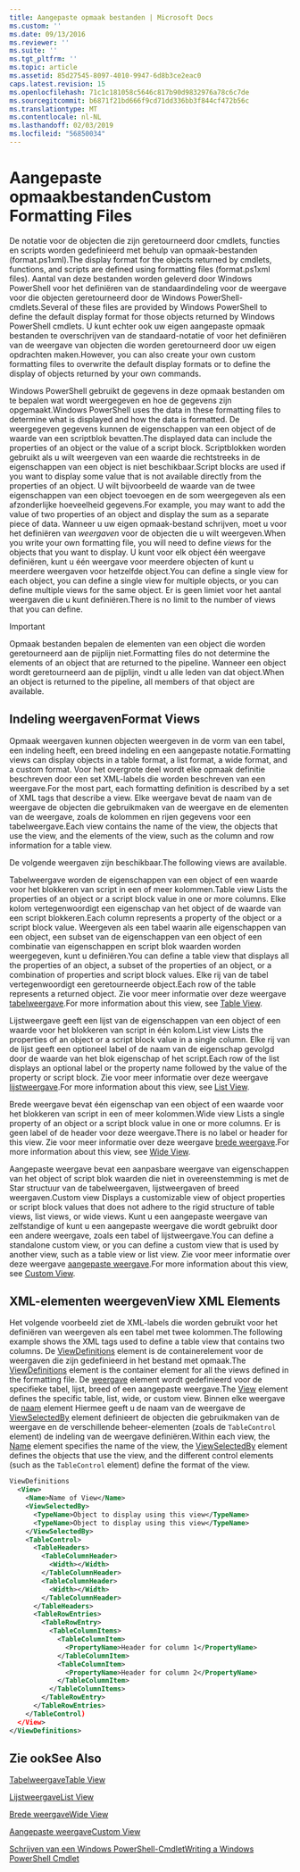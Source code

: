 ```yaml
---
title: Aangepaste opmaak bestanden | Microsoft Docs
ms.custom: ''
ms.date: 09/13/2016
ms.reviewer: ''
ms.suite: ''
ms.tgt_pltfrm: ''
ms.topic: article
ms.assetid: 85d27545-8097-4010-9947-6d8b3ce2eac0
caps.latest.revision: 15
ms.openlocfilehash: 71c1c181058c5646c817b90d9832976a78c6c7de
ms.sourcegitcommit: b6871f21bd666f9cd71dd336bb3f844cf472b56c
ms.translationtype: MT
ms.contentlocale: nl-NL
ms.lasthandoff: 02/03/2019
ms.locfileid: "56850034"
---
```

# <a name="custom-formatting-files"></a><span data-ttu-id="d582f-102">Aangepaste opmaakbestanden</span><span class="sxs-lookup"><span data-stu-id="d582f-102">Custom Formatting Files</span></span>

<span data-ttu-id="d582f-103">De notatie voor de objecten die zijn geretourneerd door cmdlets, functies en scripts worden gedefinieerd met behulp van opmaak-bestanden (format.ps1xml).</span><span class="sxs-lookup"><span data-stu-id="d582f-103">The display format for the objects returned by cmdlets, functions, and scripts are defined using formatting files (format.ps1xml files).</span></span> <span data-ttu-id="d582f-104">Aantal van deze bestanden worden geleverd door Windows PowerShell voor het definiëren van de standaardindeling voor de weergave voor die objecten geretourneerd door de Windows PowerShell-cmdlets.</span><span class="sxs-lookup"><span data-stu-id="d582f-104">Several of these files are provided by Windows PowerShell to define the default display format for those objects returned by Windows PowerShell cmdlets.</span></span> <span data-ttu-id="d582f-105">U kunt echter ook uw eigen aangepaste opmaak bestanden te overschrijven van de standaard-notatie of voor het definiëren van de weergave van objecten die worden geretourneerd door uw eigen opdrachten maken.</span><span class="sxs-lookup"><span data-stu-id="d582f-105">However, you can also create your own custom formatting files to overwrite the default display formats or to define the display of objects returned by your own commands.</span></span>

<span data-ttu-id="d582f-106">Windows PowerShell gebruikt de gegevens in deze opmaak bestanden om te bepalen wat wordt weergegeven en hoe de gegevens zijn opgemaakt.</span><span class="sxs-lookup"><span data-stu-id="d582f-106">Windows PowerShell uses the data in these formatting files to determine what is displayed and how the data is formatted.</span></span> <span data-ttu-id="d582f-107">De weergegeven gegevens kunnen de eigenschappen van een object of de waarde van een scriptblok bevatten.</span><span class="sxs-lookup"><span data-stu-id="d582f-107">The displayed data can include the properties of an object or the value of a script block.</span></span>  <span data-ttu-id="d582f-108">Scriptblokken worden gebruikt als u wilt weergeven van een waarde die rechtstreeks in de eigenschappen van een object is niet beschikbaar.</span><span class="sxs-lookup"><span data-stu-id="d582f-108">Script blocks are used if you want to display some value that is not available directly from the properties of an object.</span></span> <span data-ttu-id="d582f-109">U wilt bijvoorbeeld de waarde van de twee eigenschappen van een object toevoegen en de som weergegeven als een afzonderlijke hoeveelheid gegevens.</span><span class="sxs-lookup"><span data-stu-id="d582f-109">For example, you may want to add the value of two properties of an object and display the sum as a separate piece of data.</span></span> <span data-ttu-id="d582f-110">Wanneer u uw eigen opmaak-bestand schrijven, moet u voor het definiëren van *weergaven* voor de objecten die u wilt weergeven.</span><span class="sxs-lookup"><span data-stu-id="d582f-110">When you write your own formatting file, you will need to define *views* for the objects that you want to display.</span></span> <span data-ttu-id="d582f-111">U kunt voor elk object één weergave definiëren, kunt u één weergave voor meerdere objecten of kunt u meerdere weergaven voor hetzelfde object.</span><span class="sxs-lookup"><span data-stu-id="d582f-111">You can define a single view for each object, you can define a single view for multiple objects, or you can define multiple views for the same object.</span></span> <span data-ttu-id="d582f-112">Er is geen limiet voor het aantal weergaven die u kunt definiëren.</span><span class="sxs-lookup"><span data-stu-id="d582f-112">There is no limit to the number of views that you can define.</span></span>

> [!IMPORTANT]
> <span data-ttu-id="d582f-113">Opmaak bestanden bepalen de elementen van een object die worden geretourneerd aan de pijplijn niet.</span><span class="sxs-lookup"><span data-stu-id="d582f-113">Formatting files do not determine the elements of an object that are returned to the pipeline.</span></span> <span data-ttu-id="d582f-114">Wanneer een object wordt geretourneerd aan de pijplijn, vindt u alle leden van dat object.</span><span class="sxs-lookup"><span data-stu-id="d582f-114">When an object is returned to the pipeline, all members of that object are available.</span></span>

## <a name="format-views"></a><span data-ttu-id="d582f-115">Indeling weergaven</span><span class="sxs-lookup"><span data-stu-id="d582f-115">Format Views</span></span>

<span data-ttu-id="d582f-116">Opmaak weergaven kunnen objecten weergeven in de vorm van een tabel, een indeling heeft, een breed indeling en een aangepaste notatie.</span><span class="sxs-lookup"><span data-stu-id="d582f-116">Formatting views can display objects in a table format, a list format, a wide format, and a custom format.</span></span> <span data-ttu-id="d582f-117">Voor het overgrote deel wordt elke opmaak definitie beschreven door een set XML-labels die worden beschreven van een weergave.</span><span class="sxs-lookup"><span data-stu-id="d582f-117">For the most part, each formatting definition is described by a set of XML tags that describe a view.</span></span> <span data-ttu-id="d582f-118">Elke weergave bevat de naam van de weergave de objecten die gebruikmaken van de weergave en de elementen van de weergave, zoals de kolommen en rijen gegevens voor een tabelweergave.</span><span class="sxs-lookup"><span data-stu-id="d582f-118">Each view contains the name of the view, the objects that use the view, and the elements of the view, such as the column and row information for a table view.</span></span>

<span data-ttu-id="d582f-119">De volgende weergaven zijn beschikbaar.</span><span class="sxs-lookup"><span data-stu-id="d582f-119">The following views are available.</span></span>

<span data-ttu-id="d582f-120">Tabelweergave worden de eigenschappen van een object of een waarde voor het blokkeren van script in een of meer kolommen.</span><span class="sxs-lookup"><span data-stu-id="d582f-120">Table view Lists the properties of an object or a script block value in one or more columns.</span></span> <span data-ttu-id="d582f-121">Elke kolom vertegenwoordigt een eigenschap van het object of de waarde van een script blokkeren.</span><span class="sxs-lookup"><span data-stu-id="d582f-121">Each column represents a property of the object or a script block value.</span></span> <span data-ttu-id="d582f-122">Weergeven als een tabel waarin alle eigenschappen van een object, een subset van de eigenschappen van een object of een combinatie van eigenschappen en script blok waarden worden weergegeven, kunt u definiëren.</span><span class="sxs-lookup"><span data-stu-id="d582f-122">You can define a table view that displays all the properties of an object, a subset of the properties of an object, or a combination of properties and script block values.</span></span> <span data-ttu-id="d582f-123">Elke rij van de tabel vertegenwoordigt een geretourneerde object.</span><span class="sxs-lookup"><span data-stu-id="d582f-123">Each row of the table represents a returned object.</span></span> <span data-ttu-id="d582f-124">Zie voor meer informatie over deze weergave [tabelweergave](../format/creating-a-table-view.md).</span><span class="sxs-lookup"><span data-stu-id="d582f-124">For more information about this view, see [Table View](../format/creating-a-table-view.md).</span></span>

<span data-ttu-id="d582f-125">Lijstweergave geeft een lijst van de eigenschappen van een object of een waarde voor het blokkeren van script in één kolom.</span><span class="sxs-lookup"><span data-stu-id="d582f-125">List view Lists the properties of an object or a script block value in a single column.</span></span> <span data-ttu-id="d582f-126">Elke rij van de lijst geeft een optioneel label of de naam van de eigenschap gevolgd door de waarde van het blok eigenschap of het script.</span><span class="sxs-lookup"><span data-stu-id="d582f-126">Each row of the list displays an optional label or the property name followed by the value of the property or script block.</span></span> <span data-ttu-id="d582f-127">Zie voor meer informatie over deze weergave [lijstweergave](../format/creating-a-list-view.md).</span><span class="sxs-lookup"><span data-stu-id="d582f-127">For more information about this view, see [List View](../format/creating-a-list-view.md).</span></span>

<span data-ttu-id="d582f-128">Brede weergave bevat één eigenschap van een object of een waarde voor het blokkeren van script in een of meer kolommen.</span><span class="sxs-lookup"><span data-stu-id="d582f-128">Wide view Lists a single property of an object or a script block value in one or more columns.</span></span> <span data-ttu-id="d582f-129">Er is geen label of de header voor deze weergave.</span><span class="sxs-lookup"><span data-stu-id="d582f-129">There is no label or header for this view.</span></span> <span data-ttu-id="d582f-130">Zie voor meer informatie over deze weergave [brede weergave](../format/creating-a-wide-view.md).</span><span class="sxs-lookup"><span data-stu-id="d582f-130">For more information about this view, see [Wide View](../format/creating-a-wide-view.md).</span></span>

<span data-ttu-id="d582f-131">Aangepaste weergave bevat een aanpasbare weergave van eigenschappen van het object of script blok waarden die niet in overeenstemming is met de Star structuur van de tabelweergaven, lijstweergaven of breed weergaven.</span><span class="sxs-lookup"><span data-stu-id="d582f-131">Custom view Displays a customizable view of object properties or script block values that does not adhere to the rigid structure of table views, list views, or wide views.</span></span> <span data-ttu-id="d582f-132">Kunt u een aangepaste weergave van zelfstandige of kunt u een aangepaste weergave die wordt gebruikt door een andere weergave, zoals een tabel of lijstweergave.</span><span class="sxs-lookup"><span data-stu-id="d582f-132">You can define a standalone custom view, or you can define a custom view that is used by another view, such as a table view or list view.</span></span> <span data-ttu-id="d582f-133">Zie voor meer informatie over deze weergave [aangepaste weergave](../format/creating-custom-controls.md).</span><span class="sxs-lookup"><span data-stu-id="d582f-133">For more information about this view, see [Custom View](../format/creating-custom-controls.md).</span></span>

## <a name="view-xml-elements"></a><span data-ttu-id="d582f-134">XML-elementen weergeven</span><span class="sxs-lookup"><span data-stu-id="d582f-134">View XML Elements</span></span>

<span data-ttu-id="d582f-135">Het volgende voorbeeld ziet de XML-labels die worden gebruikt voor het definiëren van weergeven als een tabel met twee kolommen.</span><span class="sxs-lookup"><span data-stu-id="d582f-135">The following example shows the XML tags used to define a table view that contains two columns.</span></span> <span data-ttu-id="d582f-136">De [ViewDefinitions](../format/viewdefinitions-element-format.md) element is de containerelement voor de weergaven die zijn gedefinieerd in het bestand met opmaak.</span><span class="sxs-lookup"><span data-stu-id="d582f-136">The [ViewDefinitions](../format/viewdefinitions-element-format.md) element is the container element for all the views defined in the formatting file.</span></span> <span data-ttu-id="d582f-137">De [weergave](../format/view-element-format.md) element wordt gedefinieerd voor de specifieke tabel, lijst, breed of een aangepaste weergave.</span><span class="sxs-lookup"><span data-stu-id="d582f-137">The [View](../format/view-element-format.md) element defines the specific table, list, wide, or custom view.</span></span> <span data-ttu-id="d582f-138">Binnen elke weergave de [naam](../format/name-element-for-view-format.md) element Hiermee geeft u de naam van de weergave de [ViewSelectedBy](../format/viewselectedby-element-format.md) element definieert de objecten die gebruikmaken van de weergave en de verschillende beheer-elementen (zoals de `TableControl` element) de indeling van de weergave definiëren.</span><span class="sxs-lookup"><span data-stu-id="d582f-138">Within each view, the [Name](../format/name-element-for-view-format.md) element specifies the name of the view, the [ViewSelectedBy](../format/viewselectedby-element-format.md) element defines the objects that use the view, and the different control elements (such as the `TableControl` element) define the format of the view.</span></span>

```xml
ViewDefinitions
  <View>
    <Name>Name of View</Name>
    <ViewSelectedBy>
      <TypeName>Object to display using this view</TypeName>
      <TypeName>Object to display using this view</TypeName>
    </ViewSelectedBy>
    <TableControl>
      <TableHeaders>
        <TableColumnHeader>
          <Width></Width>
        </TableColumnHeader>
        <TableColumnHeader>
          <Width></Width>
        </TableColumnHeader>
      </TableHeaders>
      <TableRowEntries>
        <TableRowEntry>
          <TableColumnItems>
            <TableColumnItem>
              <PropertyName>Header for column 1</PropertyName>
            </TableColumnItem>
            <TableColumnItem>
              <PropertyName>Header for column 2</PropertyName>
            </TableColumnItem>
          </TableColumnItems>
        </TableRowEntry>
      </TableRowEntries>
    </TableControl)
  </View>
</ViewDefinitions>

```

## <a name="see-also"></a><span data-ttu-id="d582f-139">Zie ook</span><span class="sxs-lookup"><span data-stu-id="d582f-139">See Also</span></span>

[<span data-ttu-id="d582f-140">Tabelweergave</span><span class="sxs-lookup"><span data-stu-id="d582f-140">Table View</span></span>](../format/creating-a-table-view.md)

[<span data-ttu-id="d582f-141">Lijstweergave</span><span class="sxs-lookup"><span data-stu-id="d582f-141">List View</span></span>](../format/creating-a-list-view.md)

[<span data-ttu-id="d582f-142">Brede weergave</span><span class="sxs-lookup"><span data-stu-id="d582f-142">Wide View</span></span>](../format/creating-a-wide-view.md)

[<span data-ttu-id="d582f-143">Aangepaste weergave</span><span class="sxs-lookup"><span data-stu-id="d582f-143">Custom View</span></span>](../format/creating-custom-controls.md)

[<span data-ttu-id="d582f-144">Schrijven van een Windows PowerShell-Cmdlet</span><span class="sxs-lookup"><span data-stu-id="d582f-144">Writing a Windows PowerShell Cmdlet</span></span>](./writing-a-windows-powershell-cmdlet.md)
